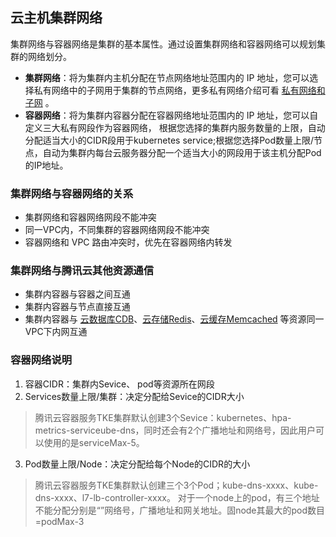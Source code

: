 ## 云主机集群网络
集群网络与容器网络是集群的基本属性。通过设置集群网络和容器网络可以规划集群的网络划分。
- **集群网络**：将为集群内主机分配在节点网络地址范围内的 IP 地址，您可以选择私有网络中的子网用于集群的节点网络，更多私有网络介绍可看 [私有网络和子网](/doc/product/215/4927) 。
- **容器网络**：将为集群内容器分配在容器网络地址范围内的 IP 地址，您可以自定义三大私有网段作为容器网络， 根据您选择的集群内服务数量的上限，自动分配适当大小的CIDR段用于kubernetes service;根据您选择Pod数量上限/节点，自动为集群内每台云服务器分配一个适当大小的网段用于该主机分配Pod的IP地址。

### 集群网络与容器网络的关系

- 集群网络和容器网络网段不能冲突
- 同一VPC内，不同集群的容器网络网段不能冲突
- 容器网络和 VPC 路由冲突时，优先在容器网络内转发

### 集群网络与腾讯云其他资源通信
- 集群内容器与容器之间互通
- 集群内容器与节点直接互通
- 集群内容器与 [云数据库CDB](https://cloud.tencent.com/product/cdb-overview)、[云存储Redis](/doc/product/239/3205)、[云缓存Memcached](/doc/product/241/7489) 等资源同一VPC下内网互通


### 容器网络说明
1. 容器CIDR：集群内Sevice、 pod等资源所在网段
2. Services数量上限/集群：决定分配给Sevice的CIDR大小
>腾讯云容器服务TKE集群默认创建3个Sevice：kubernetes、hpa-metrics-serviceube-dns，同时还会有2个广播地址和网络号，因此用户可以使用的是serviceMax-5。

3. Pod数量上限/Node：决定分配给每个Node的CIDR的大小
>腾讯云容器服务TKE集群默认创建三个3个Pod；kube-dns-xxxx、kube-dns-xxxx、l7-lb-controller-xxxx。
对于一个node上的pod，有三个地址不能分配分别是“”网络号，广播地址和网关地址。固node其最大的pod数目=podMax-3